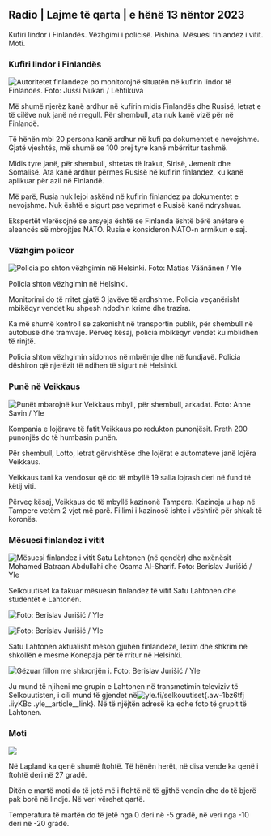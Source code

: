 ## Radio \| Lajme të qarta \| e hënë 13 nëntor 2023

Kufiri lindor i Finlandës. Vëzhgimi i policisë. Pishina. Mësuesi finlandez i vitit. Moti.

### Kufiri lindor i Finlandës

![Autoritetet finlandeze po monitorojnë situatën në kufirin lindor të Finlandës. Foto: Jussi Nukari / Lehtikuva](https://images.cdn.yle.fi/image/upload/c_crop,h_2880,w_5120,x_0,y_171/ar_1.777777777777777,c_fill,g_501,0d_1q_auto:eco/f_auto/fl_lossy/v1699859472/39-11996406551cb5a3d93a)

Më shumë njerëz kanë ardhur në kufirin midis Finlandës dhe Rusisë, letrat e të cilëve nuk janë në rregull. Për shembull, ata nuk kanë vizë për në Finlandë.

Të hënën mbi 20 persona kanë ardhur në kufi pa dokumentet e nevojshme. Gjatë vjeshtës, më shumë se 100 prej tyre kanë mbërritur tashmë.

Midis tyre janë, për shembull, shtetas të Irakut, Sirisë, Jemenit dhe Somalisë. Ata kanë ardhur përmes Rusisë në kufirin finlandez, ku kanë aplikuar për azil në Finlandë.

Më parë, Rusia nuk lejoi askënd në kufirin finlandez pa dokumentet e nevojshme. Nuk është e sigurt pse veprimet e Rusisë kanë ndryshuar.

Ekspertët vlerësojnë se arsyeja është se Finlanda është bërë anëtare e aleancës së mbrojtjes NATO. Rusia e konsideron NATO-n armikun e saj.

### Vëzhgim policor

![Policia po shton vëzhgimin në Helsinki. Foto: Matias Väänänen / Yle](https://images.cdn.yle.fi/image/upload/c_crop,h_2889,w_5148,x_0,y_107/ar_1.777777777777777,c_fill,1_705,g_100,g_100,g_100,g_100,g_70,g_200q_auto:eco/f_auto/fl_lossy/v1697807957/39-11771286512a4e83c1e1)

Policia shton vëzhgimin në Helsinki.

Monitorimi do të rritet gjatë 3 javëve të ardhshme. Policia veçanërisht mbikëqyr vendet ku shpesh ndodhin krime dhe trazira.

Ka më shumë kontroll se zakonisht në transportin publik, për shembull në autobusë dhe tramvaje. Përveç kësaj, policia mbikëqyr vendet ku mblidhen të rinjtë.

Policia shton vëzhgimin sidomos në mbrëmje dhe në fundjavë. Policia dëshiron që njerëzit të ndihen të sigurt në Helsinki.

### Punë në Veikkaus

![Punët mbarojnë kur Veikkaus mbyll, për shembull, arkadat. Foto: Anne Savin / Yle](https://images.cdn.yle.fi/image/upload/c_crop,h_1928,w_3427,x_567,y_428/ar_1.7777777777777777,c_fill,g_50,h_100,h_19.q_auto:eco/f_auto/fl_lossy/v1633956464/39-86542961643200866ed)

Kompania e lojërave të fatit Veikkaus po redukton punonjësit. Rreth 200 punonjës do të humbasin punën.

Për shembull, Lotto, letrat gërvishtëse dhe lojërat e automateve janë lojëra Veikkaus.

Veikkaus tani ka vendosur që do të mbyllë 19 salla lojrash deri në fund të këtij viti.

Përveç kësaj, Veikkaus do të mbyllë kazinonë Tampere. Kazinoja u hap në Tampere vetëm 2 vjet më parë. Fillimi i kazinosë ishte i vështirë për shkak të koronës.

### Mësuesi finlandez i vitit

![Mësuesi finlandez i vitit Satu Lahtonen (në qendër) dhe nxënësit Mohamed Batraan Abdullahi dhe Osama Al-Sharif. Foto: Berislav Jurišić / Yle](https://images.cdn.yle.fi/image/upload/c_crop,h_2982,w_5300,x_0,y_0/ar_1.7777777777777777,c_fill,g_50,h_100,h_10.q_auto:eco/f_auto/fl_lossy/v1699438785/39-1197531654b5ee49bf1f)

Selkouutiset ka takuar mësuesin finlandez të vitit Satu Lahtonen dhe studentët e Lahtonen.

![ Foto: Berislav Jurišić / Yle](https://images.cdn.yle.fi/image/upload/c_crop,h_3153,w_5603,x_0,y_0/ar_1.777777777777777,c_fill,g_501,wh0/q_auto:eco/f_auto/fl_lossy/v1699438827/39-1197537654b5ee95baf1)

![ Foto: Berislav Jurišić / Yle](https://images.cdn.yle.fi/image/upload/c_crop,h_3362,w_5987,x_0,y_0/ar_1.777777777777777,c_fill,g_501,wh0/q_auto:eco/f_auto/fl_lossy/v1699438816/39-1197536654b5ee899b41)

Satu Lahtonen aktualisht mëson gjuhën finlandeze, lexim dhe shkrim në shkollën e mesme Konepaja për të rritur në Helsinki.

![Gëzuar fillon me shkronjën i. Foto: Berislav Jurišić / Yle](https://images.cdn.yle.fi/image/upload/c_crop,h_3362,w_5987,x_0,y_0/ar_1.7777777777777777,c_fill,g_50,h_100,h_10.q_auto:eco/f_auto/fl_lossy/v1699438816/39-1197535654b5ee7e3b58)

Ju mund të njiheni me grupin e Lahtonen në transmetimin televiziv të Selkouutisten, i cili mund të gjendet në![yle.fi/selkouutiset](https://yle.fi/selkouutiset){.aw-1bz6tfj .iiyKBc .yle__article__link}. Në të njëjtën adresë ka edhe foto të grupit të Lahtonen.

### Moti

![](https://images.cdn.yle.fi/image/upload/c_crop,h_1080,w_1919,x_0,y_0/ar_1.777777777777777,c_fill,g_faces,h_675,w_12.1200d/f_auto/fl_lossy/v1699893163/39-119999365524f872df8f)

Në Lapland ka qenë shumë ftohtë. Të hënën herët, në disa vende ka qenë i ftohtë deri në 27 gradë.

Ditën e martë moti do të jetë më i ftohtë në të gjithë vendin dhe do të bjerë pak borë në lindje. Në veri vërehet qartë.

Temperatura të martën do të jetë nga 0 deri në -5 gradë, në veri nga -10 deri në -20 gradë.